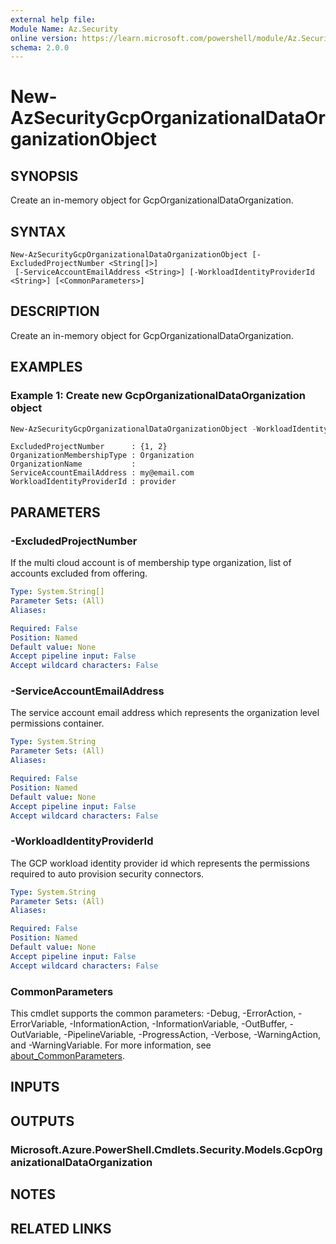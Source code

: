 ```yaml
---
external help file:
Module Name: Az.Security
online version: https://learn.microsoft.com/powershell/module/Az.Security/new-azsecuritygcporganizationaldataorganizationobject
schema: 2.0.0
---
```


# New-AzSecurityGcpOrganizationalDataOrganizationObject

## SYNOPSIS
Create an in-memory object for GcpOrganizationalDataOrganization.

## SYNTAX

```
New-AzSecurityGcpOrganizationalDataOrganizationObject [-ExcludedProjectNumber <String[]>]
 [-ServiceAccountEmailAddress <String>] [-WorkloadIdentityProviderId <String>] [<CommonParameters>]
```

## DESCRIPTION
Create an in-memory object for GcpOrganizationalDataOrganization.

## EXAMPLES

### Example 1: Create new GcpOrganizationalDataOrganization object
```powershell
New-AzSecurityGcpOrganizationalDataOrganizationObject -WorkloadIdentityProviderId "provider" -ServiceAccountEmailAddress "my@email.com" -ExcludedProjectNumber @(1,2)
```

```output
ExcludedProjectNumber      : {1, 2}
OrganizationMembershipType : Organization
OrganizationName           : 
ServiceAccountEmailAddress : my@email.com
WorkloadIdentityProviderId : provider
```



## PARAMETERS

### -ExcludedProjectNumber
If the multi cloud account is of membership type organization, list of accounts excluded from offering.

```yaml
Type: System.String[]
Parameter Sets: (All)
Aliases:

Required: False
Position: Named
Default value: None
Accept pipeline input: False
Accept wildcard characters: False
```

### -ServiceAccountEmailAddress
The service account email address which represents the organization level permissions container.

```yaml
Type: System.String
Parameter Sets: (All)
Aliases:

Required: False
Position: Named
Default value: None
Accept pipeline input: False
Accept wildcard characters: False
```

### -WorkloadIdentityProviderId
The GCP workload identity provider id which represents the permissions required to auto provision security connectors.

```yaml
Type: System.String
Parameter Sets: (All)
Aliases:

Required: False
Position: Named
Default value: None
Accept pipeline input: False
Accept wildcard characters: False
```

### CommonParameters
This cmdlet supports the common parameters: -Debug, -ErrorAction, -ErrorVariable, -InformationAction, -InformationVariable, -OutBuffer, -OutVariable, -PipelineVariable, -ProgressAction, -Verbose, -WarningAction, and -WarningVariable. For more information, see [about_CommonParameters](http://go.microsoft.com/fwlink/?LinkID=113216).

## INPUTS

## OUTPUTS

### Microsoft.Azure.PowerShell.Cmdlets.Security.Models.GcpOrganizationalDataOrganization

## NOTES

## RELATED LINKS
